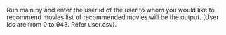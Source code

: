 Run main.py and enter the user id of the user to whom you would like to recommend movies list of recommended movies will be the output. (User ids are from 0 to 943. Refer user.csv).
